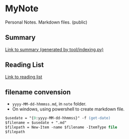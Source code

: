 # MyNote
Personal Notes. Markdown files. (public)

## Summary

[Link to summary (generated by tool/indexing.py)](./output/summary.md)

## Reading List

[Link to reading list](./ReadingList.md)

## filename convension

- `yyyy-MM-dd-hhmmss.md`, in `note` folder.
- On windows, using powershell to create markdown file.
```ps
$usedate = "{0:yyyy-MM-dd-hhmmss}" -f (get-date)
$filename = $usedate + ".md"  
$filepath = New-Item -name $filename -ItemType file
$filepath
```

